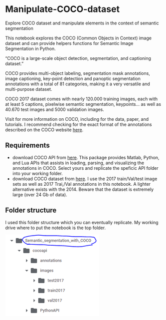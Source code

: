 # Manipulate-COCO-dataset
Explore COCO dataset and manipulate elements in the context of semantic segmentation

This notebook explores the COCO (Common Objects in Context) image dataset and can provide helpers functions for Semantic Image Segmentation in Python.

“COCO is a large-scale object detection, segmentation, and captioning dataset.”

COCO provides multi-object labeling, segmentation mask annotations, image captioning, key-point detection and panoptic segmentation annotations with a total of 81 categories, making it a very versatile and multi-purpose dataset.

COCO 2017 dataset comes with nearly 120.000 training images, each with at least 5 captions, pixelwise semantic segmentation, keypoints... as well as 40.670 test images and 5000 validation images.

Visit [](http://cocodataset.org/) for more information on COCO, including for the data, paper, and tutorials. I recommend checking for the exact format of the annotations described on the COCO website [here](https://cocodataset.org/#format-data).

## Requirements
- download COCO API from [here](https://github.com/cocodataset/cocoapi). This package provides Matlab, Python, and Lua APIs that assists in loading, parsing, and visualizing the annotations in COCO. Select yours and replicate the speficic API folder into your working folder.
- download COCO dataset from [here](https://cocodataset.org/#download). I use the 2017 train/Val/test image sets as well as 2017 Trai,/Val annotations in this notebook. A lighter alternative exists with the 2014. Beware that the dataset is extremely large (over 24 Gb of data).

## Folder structure
I used this folder structure which you can eventually replicate. My working drive where to put the notebook is the top folder.

![](asset/folder_structure.PNG)
